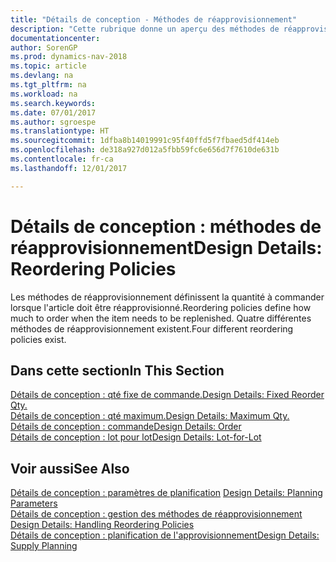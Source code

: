 ```yaml
---
title: "Détails de conception - Méthodes de réapprovisionnement"
description: "Cette rubrique donne un aperçu des méthodes de réapprovisionnement."
documentationcenter: 
author: SorenGP
ms.prod: dynamics-nav-2018
ms.topic: article
ms.devlang: na
ms.tgt_pltfrm: na
ms.workload: na
ms.search.keywords: 
ms.date: 07/01/2017
ms.author: sgroespe
ms.translationtype: HT
ms.sourcegitcommit: 1dfba8b14019991c95f40ffd5f7fbaed5df414eb
ms.openlocfilehash: de318a927d012a5fbb59fc6e656d7f7610de631b
ms.contentlocale: fr-ca
ms.lasthandoff: 12/01/2017

---
```

# <a name="design-details-reordering-policies"></a><span data-ttu-id="cce50-103">Détails de conception : méthodes de réapprovisionnement</span><span class="sxs-lookup"><span data-stu-id="cce50-103">Design Details: Reordering Policies</span></span>
<span data-ttu-id="cce50-104">Les méthodes de réapprovisionnement définissent la quantité à commander lorsque l'article doit être réapprovisionné.</span><span class="sxs-lookup"><span data-stu-id="cce50-104">Reordering policies define how much to order when the item needs to be replenished.</span></span> <span data-ttu-id="cce50-105">Quatre différentes méthodes de réapprovisionnement existent.</span><span class="sxs-lookup"><span data-stu-id="cce50-105">Four different reordering policies exist.</span></span>  

## <a name="in-this-section"></a><span data-ttu-id="cce50-106">Dans cette section</span><span class="sxs-lookup"><span data-stu-id="cce50-106">In This Section</span></span>  
[<span data-ttu-id="cce50-107">Détails de conception : qté fixe de commande.</span><span class="sxs-lookup"><span data-stu-id="cce50-107">Design Details: Fixed Reorder Qty.</span></span>](design-details-fixed-reorder-qty.md)  
[<span data-ttu-id="cce50-108">Détails de conception : qté maximum.</span><span class="sxs-lookup"><span data-stu-id="cce50-108">Design Details: Maximum Qty.</span></span>](design-details-maximum-qty.md)  
[<span data-ttu-id="cce50-109">Détails de conception : commande</span><span class="sxs-lookup"><span data-stu-id="cce50-109">Design Details: Order</span></span>](design-details-order.md)  
[<span data-ttu-id="cce50-110">Détails de conception : lot pour lot</span><span class="sxs-lookup"><span data-stu-id="cce50-110">Design Details: Lot-for-Lot</span></span>](design-details-lot-for-lot.md)  

## <a name="see-also"></a><span data-ttu-id="cce50-111">Voir aussi</span><span class="sxs-lookup"><span data-stu-id="cce50-111">See Also</span></span>  
<span data-ttu-id="cce50-112">[Détails de conception : paramètres de planification](design-details-planning-parameters.md) </span><span class="sxs-lookup"><span data-stu-id="cce50-112">[Design Details: Planning Parameters](design-details-planning-parameters.md) </span></span>  
<span data-ttu-id="cce50-113">[Détails de conception : gestion des méthodes de réapprovisionnement](design-details-handling-reordering-policies.md) </span><span class="sxs-lookup"><span data-stu-id="cce50-113">[Design Details: Handling Reordering Policies](design-details-handling-reordering-policies.md) </span></span>  
[<span data-ttu-id="cce50-114">Détails de conception : planification de l'approvisionnement</span><span class="sxs-lookup"><span data-stu-id="cce50-114">Design Details: Supply Planning</span></span>](design-details-supply-planning.md)

